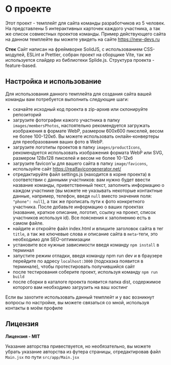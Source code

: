 # О проекте
Этот проект - темплейт для сайта команды разработчиков из 5 человек. На представлены 5 интерактивных карточек каждого участника,  а так же список совместных проектов команды. Пример действующего сайта на данном темплейте вы можете увидеть на сайте https://new-devs.ru

**Стек**
Сайт написан на фреймворке SolidJS, с использованием CSS-модулей, ESLint и Prettier, cобран проект на сборщике Vite, так же используется слайдер из библиотеки Splide.js. Структура проекта - feature-based.

## Настройка и использование

Для использования данного темплейта для создания сайта вашей команды вам потребуется выполнить следующие шаги:

 - скачайте исходный код проекта в zip-архив или склонируйте репозиторий
 - загрузите фотографии кажого участника в папку `images/membersPhotos`, настоятельно рекомендуется загружать изображения в формате WebP, размером 600х600 пикселей, весом не более 100-120кб. Вы можете использовать онлайн-конвертеры для преобразования ваших фото в WebP.
 - загрузите логотипы проектов в папку `images/productIcons`, рекомендуется использовать изображения формата WebP или SVG, размером 128x128 пикселей и весом не более 10-12кб 
 - загрузите favicon'ы для вашего сайта в папку `image/favicons`, используйте сайт https://realfavicongenerator.net/
 - отредактируйте файл settings.js (находится в корне проекта) в соответствии с данными участников: вам нужно будет ввести название команды, приветственный текст, заполнить информацию о каждом участнике (вы можете не указывать некоторые контактные данные, например, телефон, введя `null` вместо значения поля: `"phone": null`), а так же прописать пути к фото конкретного участника. После добавьте информацию о ваших проектах (название, краткое описание, логотип, ссылку на проект, список участников используя id). Все пояснения к заполнению есть в самом файле.
 - найдите и откройте файл index.html и впишите заголовок сайта в тег `title`, а так же ключевые слова и описание сайта в `meta`-теги, это необходимо для SEO-оптимизации
 - установите все нужные зависимости введя команду `npm install` в терминал
 - запустите режим отладки, введя команду npm run dev и в браузере перейдите по адресу `localhost:3000` (подсказка появится в терминале), чтобы протестировать получившийся сайт
 - после тестирования соберите проект, используя команду `npm run build`
 - после сборки в каталоге проекта появится папка dist, содержимое которого вам необходимо загрузить на ваш хостинг

Если вы захотите использовать данный темплейт и у вас возникнут вопросы по настройке, вы можете связаться со мной, используя контакты в моём профиле

## Лицензия
**Лицензия - MIT**

Указание авторства привествуется, но необязательно, вы можете убрать указание авторства из футера страницы, отредактировав файл `Main.jsx` по пути `src/app/Main.jsx`
 
